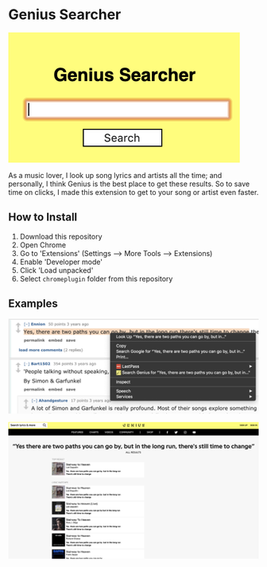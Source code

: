 # Genius Searcher
![image](https://github.com/alex-cui/genius-searcher/blob/master/images/popup.png)

As a music lover, I look up song lyrics and artists all the time; and personally, I think Genius is the best place to get these results. So to save time on clicks, I made this extension to get to your song or artist even faster. <br>

## How to Install
1. Download this repository<br>
2. Open Chrome<br>
3. Go to 'Extensions' (Settings --> More Tools --> Extensions)<br>
4. Enable 'Developer mode'<br>
5. Click 'Load unpacked'<br>
6. Select `chromeplugin` folder from this repository <br>

## Examples
![image](https://github.com/alex-cui/genius-searcher/blob/master/images/ex1.png)

![image](https://github.com/alex-cui/genius-searcher/blob/master/images/ex2.png)
